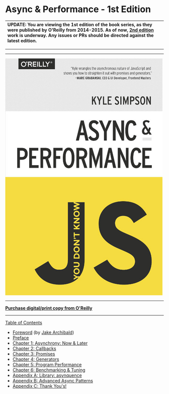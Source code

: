  #  Async & Performance - 1st Edition

| UPDATE: You are viewing the 1st edition of the book series, as they were published by O'Reilly from 2014-2015. As of now, [2nd edition](https://github.com/getify/You-Dont-Know-JS/tree/2nd-ed) work is underway. Any issues or PRs should be directed against the latest edition. |
| :--- |

----
----

![cover](./async_&_performance/cover.jpg)

-----

**[Purchase digital/print copy from O'Reilly](http://shop.oreilly.com/product/0636920033752.do)**

-----

[Table of Contents](./async_&_performance/toc.md)

* [Foreword](./async_&_performance/foreword.md) (by [Jake Archibald](http://jakearchibald.com))
* [Preface](../preface.md)
* [Chapter 1: Asynchrony: Now & Later](./async_&_performance/ch1.md)
* [Chapter 2: Callbacks](./async_&_performance/ch2.md)
* [Chapter 3: Promises](./async_&_performance/ch3.md)
* [Chapter 4: Generators](./async_&_performance/ch4.md)
* [Chapter 5: Program Performance](./async_&_performance/ch5.md)
* [Chapter 6: Benchmarking & Tuning](./async_&_performance/ch6.md)
* [Appendix A: Library: asynquence](./async_&_performance/apA.md)
* [Appendix B: Advanced Async Patterns](./async_&_performance/apB.md)
* [Appendix C: Thank You's!](./async_&_performance/apC.md)
